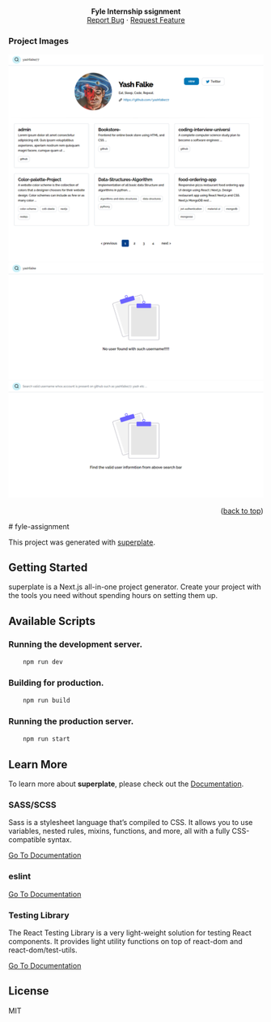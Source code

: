 <div id="top"></div>

<br />
<div align="center">
  <p align="center">
    <b>Fyle Internship ssignment</b>
    <br />
    <!-- <a href="https://arcane-retreat-14101.herokuapp.com/">View Demo</a> -->
    <!-- · -->
    <a href="https://github.com/yashfalke77">Report Bug</a>
    ·
    <a href="https://github.com/yashfalke77">Request Feature</a>
  </p>
</div>

<!-- ABOUT THE PROJECT -->

### Project Images

<img src="./project screenshots/1.png" alt="Logo" >

<img src="./project screenshots/2.png" alt="Logo" >

<img src="./project screenshots/3.png" alt="Logo" >

<p align="right">(<a href="#top">back to top</a>)</p>
# fyle-assignment


This project was generated with [superplate](https://github.com/pankod/superplate).

## Getting Started

superplate is a Next.js all-in-one project generator. Create your project with the tools you need without spending hours on setting them up.

## Available Scripts

### Running the development server.

```bash
    npm run dev
```

### Building for production.

```bash
    npm run build
```

### Running the production server.

```bash
    npm run start
```

## Learn More

To learn more about **superplate**, please check out the [Documentation](https://github.com/pankod/superplate).


### **SASS/SCSS**

Sass is a stylesheet language that’s compiled to CSS. It allows you to use variables, nested rules, mixins, functions, and more, all with a fully CSS-compatible syntax.

[Go To Documentation](https://sass-lang.com/documentation)


### **eslint**



[Go To Documentation]()


### **Testing Library**

The React Testing Library is a very light-weight solution for testing React components. It provides light utility functions on top of react-dom and react-dom/test-utils.

[Go To Documentation](https://testing-library.com/docs/)



## License

MIT

